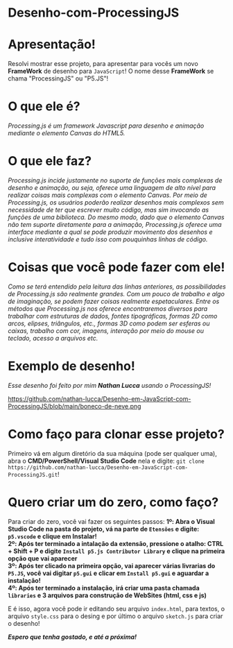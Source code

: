 # Desenho-com-ProcessingJS

# Apresentação!
Resolvi mostrar esse projeto, para apresentar para vocês um novo **FrameWork** de desenho para `JavaScript`! O nome desse **FrameWork** se chama "ProcessingJS" ou "P5.JS"!

# O que ele é?
*Processing.js é um framework Javascript para desenho e animação mediante o elemento Canvas do HTML5.*

# O que ele faz?
*Processing.js incide justamente no suporte de funções mais complexas de desenho e animação, ou seja, oferece uma linguagem de alto nível para realizar coisas mais complexas com o elemento Canvas. Por meio de Processing.js, os usuários poderão realizar desenhos mais complexos sem necessidade de ter que escrever muito código, mas sim invocando as funções de uma biblioteca. Do mesmo modo, dado que o elemento Canvas não tem suporte diretamente para a animação, Processing.js oferece uma interface mediante a qual se pode produzir movimento dos desenhos e inclusive interatividade e tudo isso com pouquinhas linhas de código.*

# Coisas que você pode fazer com ele!
*Como se terá entendido pela leitura das linhas anteriores, as possibilidades de Processing.js são realmente grandes. Com um pouco de trabalho e algo de imaginação, se podem fazer coisas realmente espetaculares.
Entre os métodos que Processing.js nos oferece encontraremos diversos para trabalhar com estruturas de dados, fontes tipográficas, formas 2D como arcos, elipses, triângulos, etc., formas 3D como podem ser esferas ou caixas, trabalho com cor, imagens, interação por meio do mouse ou teclado, acesso a arquivos etc.*

# Exemplo de desenho!
*Esse desenho foi feito por mim **Nathan Lucca** usando o ProcessingJS!*

https://github.com/nathan-lucca/Desenho-em-JavaScript-com-ProcessingJS/blob/main/boneco-de-neve.png

# Como faço para clonar esse projeto?
Primeiro vá em algum diretório da sua máquina (pode ser qualquer uma), abra o **CMD/PowerShell/Visual Studio Code** nela e digite:
`git clone https://github.com/nathan-lucca/Desenho-em-JavaScript-com-ProcessingJS.git`!

# Quero criar um do zero, como faço?
Para criar do zero, você vai fazer os seguintes passos:
**1º: Abra o Visual Studio Code na pasta do projeto, vá na parte de `Etensões` e digite: `p5.vscode` e clique em Instalar!**<br>
**2º: Após ter terminado a intalação da extensão, pressione o atalho: CTRL + Shift + P e digite `Install p5.js Contributor Library` e clique na primeira opção que vai aparecer**<br>
**3º: Após ter clicado na primeira opção, vai aparecer várias livrarias do `P5.JS`, você vai digitar `p5.gui` e clicar em `Install p5.gui` e aguardar a instalação!**<br>
**4º: Após ter terminado a instalação, irá criar uma pasta chamada `libraries` e 3 arquivos para construção de WebSites (html, css e js)**<br>

E é isso, agora você pode ir editando seu arquivo `index.html`, para textos, o arquivo `style.css` para o desing e por último o arquivo `sketch.js` para criar o desenho!

***Espero que tenha gostado, e até a próxima!***